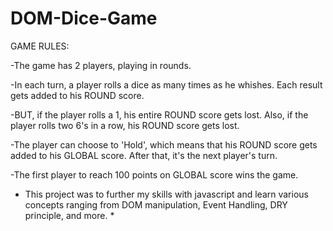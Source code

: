# DOM-Dice-Game

GAME RULES:

-The game has 2 players, playing in rounds.

-In each turn, a player rolls a dice as many times as he whishes. Each result gets added to his ROUND score.

-BUT, if the player rolls a 1, his entire ROUND score gets lost. Also, if the player rolls two 6's in a row, his ROUND score gets lost.

-The player can choose to 'Hold', which means that his ROUND score gets added to his GLOBAL score. After that, it's the next player's turn.

-The first player to reach 100 points on GLOBAL score wins the game.

* This project was to further my skills with javascript and learn various concepts ranging from DOM manipulation, Event Handling, DRY  principle, and more. *

